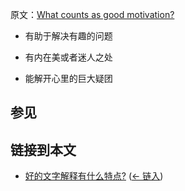 原文：[What counts as good motivation?](https://wiki.issarice.com/wiki/What_counts_as_good_motivation%3F)

* 有助于解决有趣的问题

* 有内在美或者迷人之处

* 能解开心里的巨大疑团

## 参见

## 链接到本文

* [好的文字解释有什么特点?](https://wiki.issarice.com/wiki/What_makes_a_word_explanation_good%3F) ‎ ([← 链入](https://wiki.issarice.com/index.php?title=Special:WhatLinksHere&target=What+makes+a+word+explanation+good%3F))